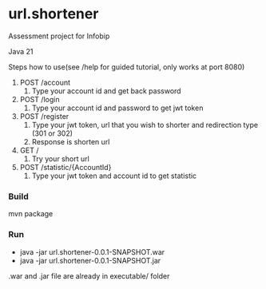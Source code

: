 # url.shortener
Assessment project for Infobip

Java 21

Steps how to use(see /help for guided tutorial, only works at port 8080)
1. POST /account
   1. Type your account id and get back password
2. POST /login
   1. Type your account id and password to get jwt token
3. POST /register
   1. Type your jwt token, url that you wish to shorter and redirection type (301 or 302)
   2. Response is shorten url
4. GET /
   1.  Try your short url
5. POST /statistic/{AccountId}
   1. Type your jwt token and account id to get statistic

### Build
mvn package

### Run
 - java -jar url.shortener-0.0.1-SNAPSHOT.war
 - java -jar url.shortener-0.0.1-SNAPSHOT.jar

.war and .jar file are already in executable/ folder